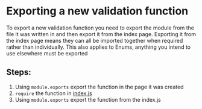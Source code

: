 # Exporting a new validation function

To export a new validation function you need to export the module from the file it was written in and then export it from the index page. Exporting it from the index page means they can all be imported together when required rather than individually. This also applies to Enums, anything you intend to use elsewhere must be exported

## Steps:

1.  Using `module.exports` export the function in the page it was created
2.  `require` the function in [index.js](../index.js)
3.  Using `module.exports` export the function from the index.js
